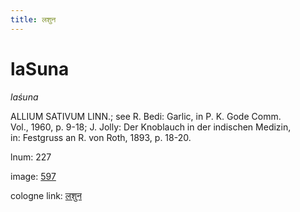 ```yaml
---
title: लशुन
---
```


# laSuna

<i>laśuna</i>  <div n="P" /><bot>ALLIUM SATIVUM LINN.</bot>; see <bot>R.</bot> Bedi: Garlic, in <bot>P. K.</bot> Gode Comm. <div n="lb" />Vol., 1960, p. 9-18; <bot>J.</bot> Jolly: Der Knoblauch in der indischen Medizin, <div n="lb" />in: Festgruss an <bot>R.</bot> von Roth, 1893, p. 18-20.

lnum: 227

image: [597](https://www.sanskrit-lexicon.uni-koeln.de/scans/csl-apidev/servepdf.php?dict=snp&page=597)

cologne link: [लशुन](https://sanskrit-lexicon.uni-koeln.de/scans/csl-apidev/getword.php?dict=snp&key=लशुन)

